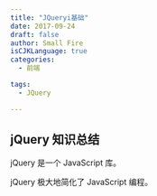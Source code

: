 ```yaml
---
title: "JQueryi基础"
date: 2017-09-24
draft: false
author: Small Fire
isCJKLanguage: true
categories: 
  - 前端

tags: 
  - JQuery

---
```


## jQuery 知识总结

jQuery 是一个 JavaScript 库。

jQuery 极大地简化了 JavaScript 编程。

